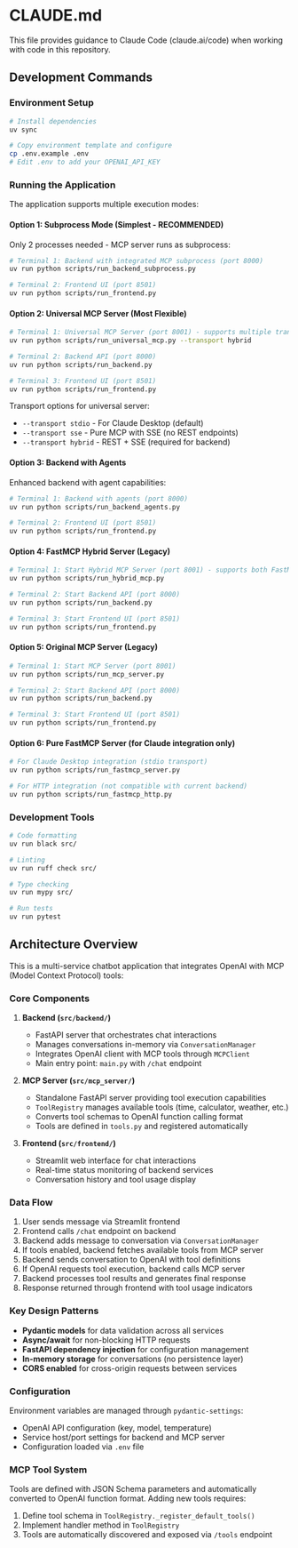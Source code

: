# CLAUDE.md

This file provides guidance to Claude Code (claude.ai/code) when working with code in this repository.

## Development Commands

### Environment Setup
```bash
# Install dependencies
uv sync

# Copy environment template and configure
cp .env.example .env
# Edit .env to add your OPENAI_API_KEY
```

### Running the Application
The application supports multiple execution modes:

#### Option 1: Subprocess Mode (Simplest - RECOMMENDED)
Only 2 processes needed - MCP server runs as subprocess:
```bash
# Terminal 1: Backend with integrated MCP subprocess (port 8000)
uv run python scripts/run_backend_subprocess.py

# Terminal 2: Frontend UI (port 8501) 
uv run python scripts/run_frontend.py
```

#### Option 2: Universal MCP Server (Most Flexible)
```bash
# Terminal 1: Universal MCP Server (port 8001) - supports multiple transports
uv run python scripts/run_universal_mcp.py --transport hybrid

# Terminal 2: Backend API (port 8000)
uv run python scripts/run_backend.py

# Terminal 3: Frontend UI (port 8501)
uv run python scripts/run_frontend.py
```

Transport options for universal server:
- `--transport stdio` - For Claude Desktop (default)
- `--transport sse` - Pure MCP with SSE (no REST endpoints)  
- `--transport hybrid` - REST + SSE (required for backend)

#### Option 3: Backend with Agents
Enhanced backend with agent capabilities:
```bash
# Terminal 1: Backend with agents (port 8000)
uv run python scripts/run_backend_agents.py

# Terminal 2: Frontend UI (port 8501)
uv run python scripts/run_frontend.py
```

#### Option 4: FastMCP Hybrid Server (Legacy)
```bash
# Terminal 1: Start Hybrid MCP Server (port 8001) - supports both FastMCP and REST API
uv run python scripts/run_hybrid_mcp.py

# Terminal 2: Start Backend API (port 8000) 
uv run python scripts/run_backend.py

# Terminal 3: Start Frontend UI (port 8501)
uv run python scripts/run_frontend.py
```

#### Option 5: Original MCP Server (Legacy)
```bash
# Terminal 1: Start MCP Server (port 8001)
uv run python scripts/run_mcp_server.py

# Terminal 2: Start Backend API (port 8000) 
uv run python scripts/run_backend.py

# Terminal 3: Start Frontend UI (port 8501)
uv run python scripts/run_frontend.py
```

#### Option 6: Pure FastMCP Server (for Claude integration only)
```bash
# For Claude Desktop integration (stdio transport)
uv run python scripts/run_fastmcp_server.py

# For HTTP integration (not compatible with current backend)
uv run python scripts/run_fastmcp_http.py
```

### Development Tools
```bash
# Code formatting
uv run black src/

# Linting
uv run ruff check src/

# Type checking
uv run mypy src/

# Run tests
uv run pytest
```

## Architecture Overview

This is a multi-service chatbot application that integrates OpenAI with MCP (Model Context Protocol) tools:

### Core Components

1. **Backend (`src/backend/`)**
   - FastAPI server that orchestrates chat interactions
   - Manages conversations in-memory via `ConversationManager`
   - Integrates OpenAI client with MCP tools through `MCPClient`
   - Main entry point: `main.py` with `/chat` endpoint

2. **MCP Server (`src/mcp_server/`)**
   - Standalone FastAPI server providing tool execution capabilities
   - `ToolRegistry` manages available tools (time, calculator, weather, etc.)
   - Converts tool schemas to OpenAI function calling format
   - Tools are defined in `tools.py` and registered automatically

3. **Frontend (`src/frontend/`)**
   - Streamlit web interface for chat interactions
   - Real-time status monitoring of backend services
   - Conversation history and tool usage display

### Data Flow
1. User sends message via Streamlit frontend
2. Frontend calls `/chat` endpoint on backend
3. Backend adds message to conversation via `ConversationManager`
4. If tools enabled, backend fetches available tools from MCP server
5. Backend sends conversation to OpenAI with tool definitions
6. If OpenAI requests tool execution, backend calls MCP server
7. Backend processes tool results and generates final response
8. Response returned through frontend with tool usage indicators

### Key Design Patterns
- **Pydantic models** for data validation across all services
- **Async/await** for non-blocking HTTP requests
- **FastAPI dependency injection** for configuration management
- **In-memory storage** for conversations (no persistence layer)
- **CORS enabled** for cross-origin requests between services

### Configuration
Environment variables are managed through `pydantic-settings`:
- OpenAI API configuration (key, model, temperature)
- Service host/port settings for backend and MCP server
- Configuration loaded via `.env` file

### MCP Tool System
Tools are defined with JSON Schema parameters and automatically converted to OpenAI function format. Adding new tools requires:
1. Define tool schema in `ToolRegistry._register_default_tools()`
2. Implement handler method in `ToolRegistry`
3. Tools are automatically discovered and exposed via `/tools` endpoint